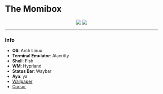 # The Momibox

<p align="center">
  <img src="https://github.com/yumio7/dotfiles/assets/67013996/d278599c-235d-4d36-a2b6-9a5da6121897">
  <img src="https://github.com/yumio7/dotfiles/assets/67013996/431932e2-433f-4356-85fe-28b68355fd42">
</p>

---

### Info
- **OS**: Arch Linux
- **Terminal Emulator**: Alacritty
- **Shell**: Fish
- **WM**: Hyprland
- **Status Bar**: Waybar
- **Aya**: ya
- <a href="https://www.pixiv.net/en/artworks/102945845"> Wallpaper</a>
- <a href="https://www.pixiv.net/en/artworks/14838616"> Cursor</a>
